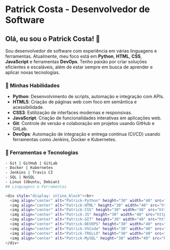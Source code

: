 # Patrick Costa - Desenvolvedor de Software

## Olá, eu sou o Patrick Costa! 👋

Sou desenvolvedor de software com experiência em várias linguagens e ferramentas. Atualmente, meu foco está em **Python**, **HTML**, **CSS**, **JavaScript** e ferramentas **DevOps**. Tenho paixão por criar soluções eficientes e escaláveis, além de estar sempre em busca de aprender e aplicar novas tecnologias.

### 🚀 Minhas Habilidades
- **Python**: Desenvolvimento de scripts, automação e integração com APIs.
- **HTML5**: Criação de páginas web com foco em semântica e acessibilidade.
- **CSS3**: Estilização de interfaces modernas e responsivas.
- **JavaScript**: Criação de funcionalidades interativas em aplicações web.
- **Git**: Controle de versão e colaboração em projetos usando GitHub e GitLab.
- **DevOps**: Automação de integração e entrega contínua (CI/CD) usando ferramentas como Jenkins, Docker e Kubernetes.

### 🔧 Ferramentas e Tecnologias
```bash
- Git | GitHub | GitLab
- Docker | Kubernetes
- Jenkins | Travis CI
- SQL | NoSQL
- Linux (Ubuntu, Debian)
## Linguagens e Ferramentas

<div style="display: inline_block"><br>
  <img align="center" alt="Patrick-Python" height="30" width="40" src="https://raw.githubusercontent.com/devicons/devicon/master/icons/python/python-original.svg">
  <img align="center" alt="Patrick-HTML" height="30" width="40" src="https://raw.githubusercontent.com/devicons/devicon/master/icons/html5/html5-original.svg">
  <img align="center" alt="Patrick-CSS" height="30" width="40" src="https://raw.githubusercontent.com/devicons/devicon/master/icons/css3/css3-original.svg">
  <img align="center" alt="Patrick-JS" height="30" width="40" src="https://raw.githubusercontent.com/devicons/devicon/master/icons/javascript/javascript-plain.svg">
  <img align="center" alt="Patrick-GIT" height="30" width="40" src="https://cdn.jsdelivr.net/gh/devicons/devicon/icons/git/git-original.svg">
  <img align="center" alt="Patrick-DEVOPS" height="30" width="40" src="https://cdn.jsdelivr.net/gh/devicons/devicon/icons/docker/docker-original.svg">
  <img align="center" alt="Patrick-VSCode" height="30" width="40" src="https://cdn.jsdelivr.net/gh/devicons/devicon/icons/vscode/vscode-original.svg">
  <img align="center" alt="Patrick-TRELLO" height="30" width="40" src="https://cdn.jsdelivr.net/gh/devicons/devicon/icons/trello/trello-plain.svg">
  <img align="center" alt="Patrick-MySQL" height="30" width="40" src="https://raw.githubusercontent.com/devicons/devicon/master/icons/mysql/mysql-original.svg">
</div>



